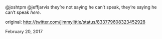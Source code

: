 @joshtpm @jeffjarvis they’re not saying he can’t speak, they’re saying he can’t speak *here*. 

original: http://twitter.com/jimmylittle/status/833779608323452928 

February 20, 2017